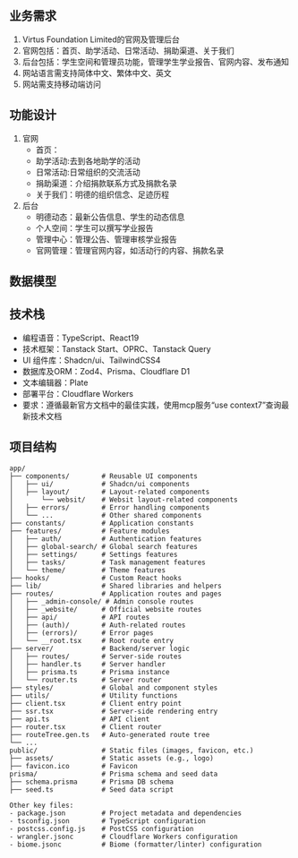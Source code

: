 ## 业务需求
1. Virtus Foundation Limited的官网及管理后台
2. 官网包括：首页、助学活动、日常活动、捐助渠道、关于我们
3. 后台包括：学生空间和管理员功能，管理学生学业报告、官网内容、发布通知
4. 网站语言需支持简体中文、繁体中文、英文
5. 网站需支持移动端访问

## 功能设计

1. 官网
    - 首页：
    - 助学活动:去到各地助学的活动
    - 日常活动:日常组织的交流活动
    - 捐助渠道：介绍捐款联系方式及捐款名录
    - 关于我们：明德的组织信念、足迹历程
2. 后台
    - 明德动态：最新公告信息、学生的动态信息
    - 个人空间：学生可以撰写学业报告
    - 管理中心：管理公告、管理审核学业报告
    - 官网管理：管理官网内容，如活动行的内容、捐款名录

## 数据模型


## 技术栈
- 编程语音：TypeScript、React19
- 技术框架：Tanstack Start、OPRC、Tanstack Query
- UI 组件库：Shadcn/ui、TailwindCSS4
- 数据库及ORM：Zod4、Prisma、Cloudflare D1
- 文本编辑器：Plate
- 部署平台：Cloudflare Workers
- 要求：遵循最新官方文档中的最佳实践，使用mcp服务“use context7”查询最新技术文档
 
## 项目结构

```text
app/
├── components/        # Reusable UI components
│   ├── ui/            # Shadcn/ui components
│   ├── layout/        # Layout-related components
│       └── websit/    # Websit layout-related components
│   ├── errors/        # Error handling components
│   └── ...            # Other shared components
├── constants/         # Application constants
├── features/          # Feature modules
│   ├── auth/          # Authentication features
│   ├── global-search/ # Global search features
│   ├── settings/      # Settings features
│   ├── tasks/         # Task management features
│   └── theme/         # Theme features
├── hooks/             # Custom React hooks
├── lib/               # Shared libraries and helpers
├── routes/            # Application routes and pages
│   ├── _admin-console/ # Admin console routes
│   ├── _website/      # Official website routes
│   ├── api/           # API routes
│   ├── (auth)/        # Auth-related routes
│   ├── (errors)/      # Error pages
│   └── __root.tsx     # Root route entry
├── server/            # Backend/server logic
│   ├── routes/        # Server-side routes
│   ├── handler.ts     # Server handler
│   ├── prisma.ts      # Prisma instance
│   └── router.ts      # Server router
├── styles/            # Global and component styles
├── utils/             # Utility functions
├── client.tsx         # Client entry point
├── ssr.tsx            # Server-side rendering entry
├── api.ts             # API client
├── router.tsx         # Client router
├── routeTree.gen.ts   # Auto-generated route tree
└── ...
public/                # Static files (images, favicon, etc.)
├── assets/            # Static assets (e.g., logo)
├── favicon.ico        # Favicon
prisma/                # Prisma schema and seed data
├── schema.prisma      # Prisma DB schema
├── seed.ts            # Seed data script

Other key files:
- package.json         # Project metadata and dependencies
- tsconfig.json        # TypeScript configuration
- postcss.config.js    # PostCSS configuration
- wrangler.jsonc       # Cloudflare Workers configuration
- biome.jsonc          # Biome (formatter/linter) configuration
```
